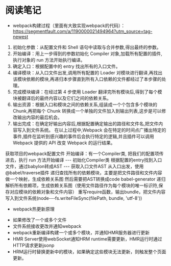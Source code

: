 # 阅读笔记
* webpack构建过程（里面有大致实现webpack的代码）：https://segmentfault.com/a/1190000021494964?utm_source=tag-newest
1. 初始化参数：从配置文件和 Shell 语句中读取与合并参数,得出最终的参数。
2. 开始编译：用上一步得到的参数初始化 Compiler 对象,加载所有配置的插件,执行对象的 run 方法开始执行编译。
3. 确定入口：根据配置中的 entry 找出所有的入口文件。
4. 编译模块：从入口文件出发,调用所有配置的 Loader 对模块进行翻译,再找出该模块依赖的模块,再递归本步骤直到所有入口依赖的文件都经过了本步骤的处理。
5. 完成模块编译：在经过第 4 步使用 Loader 翻译完所有模块后,得到了每个模块被翻译后的最终内容以及它们之间的依赖关系。
6. 输出资源：根据入口和模块之间的依赖关系,组装成一个个包含多个模块的 Chunk,再把每个 Chunk 转换成一个单独的文件加入到输出列表,这步是可以修改输出内容的最后机会。
7. 输出完成：在确定好输出内容后,根据配置确定输出的路径和文件名,把文件内容写入到文件系统。
在以上过程中,Webpack 会在特定的时间点广播出特定的事件,插件在监听到感兴趣的事件后会执行特定的逻辑,并且插件可以调用 Webpack 提供的 API 改变 Webpack 的运行结果。


获取项目的webpack配置文件
开始编译：有一个Compiler类, 把我们的配置项传进去，执行 run 方法开始编译  --- 初始化Compiler类
根据配置的entry找到入口文件，通过babylon转成AST  ---  获取入口文件AST
从入口出发，使用@babel/traverse插件 递归查找所有的依赖模块，主要是把文件路径和文件内容做一个映射，生成依赖关系图
然后需要把AST转换成code  babel-generator
递归解析所有依赖项，生成依赖关系图（使用文件路径作为每个模块的唯一标识符,保存对应模块的依赖对象和文件内容）
重写require函数，输出bundle，把文件内容写入到文件系统(node---fs.writeFileSync(filePath, bundle, 'utf-8'))

* webpack热更新原理
- 如果修改了一个或多个文件
- 文件系统接收更改并通知webpack
- webpack重新编译构建一个或多个模块，并通知HMR服务器进行更新
- HMR Server使用webSocket通知HRM runtime需要更新，HMR运行时通过HTTP请求更新jsonp
- HRM运行时替换更新中的模块，如果确定这些模块无法更新，则触发整个页面更新。


